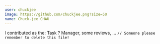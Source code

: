 ```yaml
---
user: chuckjee
image: https://github.com/chuckjee.png?size=50
name: Chuck-jee CHAU
---
```

I contributed as the: Task ? Manager, some reviews, ... `// Someone please remember to delete this file!`

<!-- 
Note: Please put down your own information, and register your real contribution
-->